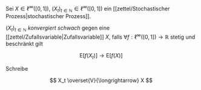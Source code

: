 Sei $X \in \ell^\infty([0, 1])$, $(X_t)_{t \in \mathbb{N}} \in \ell^\infty([0, 1])$ ein [[zettel/Stochastischer Prozess|stochastischer Prozess]].

$(X_t)_{t \in \mathbb{N}}$ *konvergiert schwach* gegen eine [[zettel/Zufallsvariable|Zufallsvariable]] $X$, falls $\forall f : \ell^\infty([0, 1]) \to \mathbb{R}$ stetig und beschränkt gilt

$$
	\text{E}[f(X_t)] \to \text{E}[f(X)]
$$

Schreibe

$$
	X_t \overset{V}{\longrightarrow} X
$$